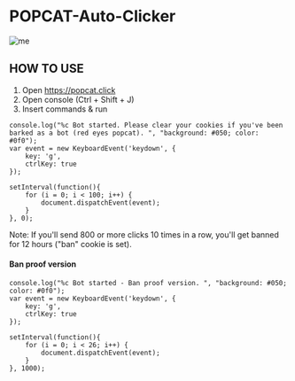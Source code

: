# POPCAT-Auto-Clicker

![me](https://c.tenor.com/NkAegm0IP8IAAAAC/popcat.gif)
## HOW TO USE
1) Open https://popcat.click
2) Open console (Ctrl + Shift + J)
3) Insert commands & run


```
console.log("%c Bot started. Please clear your cookies if you've been barked as a bot (red eyes popcat). ", "background: #050; color: #0f0");
var event = new KeyboardEvent('keydown', {
	key: 'g',
	ctrlKey: true
});

setInterval(function(){
	for (i = 0; i < 100; i++) {
		document.dispatchEvent(event);
	}
}, 0);
```
Note: If you'll send 800 or more clicks 10 times in a row, you'll get banned for 12 hours ("ban" cookie is set).


#### Ban proof version
```
console.log("%c Bot started - Ban proof version. ", "background: #050; color: #0f0");
var event = new KeyboardEvent('keydown', {
	key: 'g',
	ctrlKey: true
});

setInterval(function(){
	for (i = 0; i < 26; i++) {
		document.dispatchEvent(event);
	}
}, 1000);
```
